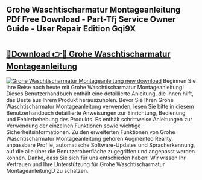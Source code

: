 ## Grohe Waschtischarmatur Montageanleitung PDf Free Download - Part-Tfj Service Owner Guide - User Repair Edition Gqi9X

# <h2><a href="http://df8drxr.blite.top/?on=Grohe+Waschtischarmatur+Montageanleitung">🔗Download 👉🔴 Grohe Waschtischarmatur Montageanleitung</a></h2>

[![Grohe Waschtischarmatur Montageanleitung new download](https://i.imgur.com/lujVjoI.png)](http://df8drxr.blite.top/?on=Grohe+Waschtischarmatur+Montageanleitung)
Beginnen Sie Ihre Reise noch heute mit Grohe Waschtischarmatur Montageanleitung! Dieses Benutzerhandbuch enthält eine detaillierte Anleitung, die Ihnen hilft, das Beste aus Ihrem Produkt herauszuholen. Bevor Sie Ihren Grohe Waschtischarmatur Montageanleitung verwenden, lesen Sie bitte in diesem Benutzerhandbuch detaillierte Anweisungen zur Einrichtung, Bedienung und Fehlerbehebung des Produkts. Es enthält schrittweise Anleitungen zur Verwendung der einzelnen Funktionen sowie wichtige Sicherheitsinformationen. Zu den erweiterten Funktionen von Grohe Waschtischarmatur Montageanleitung gehören Augmented Reality, anpassbare Profile, automatische Software-Updates und Spracherkennung, auf die alle über die Benutzeroberfläche zugegriffen und angepasst werden können. Danke, dass Sie sich für uns entschieden haben! Wir wissen Ihr Vertrauen und Ihre Unterstützung für Grohe Waschtischarmatur MontageanleitungD zu schätzen.
